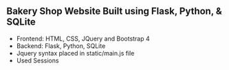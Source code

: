 ## Bakery Shop Website Built using Flask, Python, & SQLite
- Frontend: HTML, CSS, JQuery and Bootstrap 4
- Backend: Flask, Python, SQLite
- Jquery syntax placed in static/main.js file
- Used Sessions
